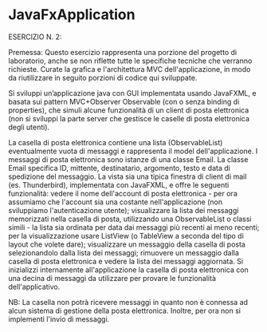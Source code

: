 # JavaFxApplication
ESERCIZIO N. 2:

Premessa: Questo esercizio rappresenta una porzione del progetto di laboratorio, anche se non riflette tutte le specifiche tecniche che verranno richieste. Curate la grafica e l'architettura MVC dell'applicazione, in modo da riutilizzare in seguito porzioni di codice qui sviluppate.


Si sviluppi un’applicazione java con GUI implementata usando JavaFXML, e basata sui pattern MVC+Observer Observable (con o senza binding di properties), che simuli alcune funzionalità di un client di posta elettronica (non si sviluppi la parte server che gestisce le caselle di posta elettronica degli utenti).

La casella di posta elettronica contiene una lista (ObservableList) eventualmente vuota di messaggi e rappresenta il model dell'applicazione. I messaggi di posta elettronica sono istanze di una classe Email.
La classe Email specifica ID, mittente,  destinatario, argomento, testo e data di spedizione del messaggio.
La vista sia una tipica finestra di client di mail (es. Thunderbird), implementata con JavaFXML, e offre le seguenti funzionalità:
vedere il nome dell'account di posta elettronica - per ora assumiamo che l'account sia una costante nell'applicazione (non sviluppiamo l'autenticazione utente);
visualizzare la lista dei messaggi memorizzati nella casella di posta, utilizzando una ObservableList o classi simili - la lista sia ordinata per data dai messaggi più recenti ai meno recenti; per la visualizzazione usare ListView (o TableView a seconda del tipo di layout che volete dare);
visualizzare un messaggio della casella di posta selezionandolo dalla lista dei messaggi;
rimuovere un messaggio dalla casella di posta elettronica e vedere la lista dei messaggi aggiornata.
Si inizializzi internamente all'applicazione la casella di posta elettronica con una decina di messaggi da utilizzare per provare le funzionalità dell'applicativo.

NB: La casella non potrà ricevere messaggi in quanto non è connessa ad alcun sistema di gestione della posta elettronica. Inoltre, per ora non si implementi l'invio di messaggi.
